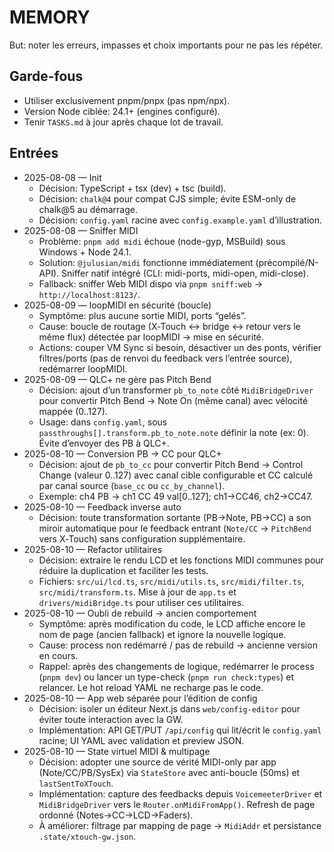 # MEMORY

But: noter les erreurs, impasses et choix importants pour ne pas les répéter.

## Garde-fous
- Utiliser exclusivement pnpm/pnpx (pas npm/npx).
- Version Node ciblée: 24.1+ (engines configuré). 
- Tenir `TASKS.md` à jour après chaque lot de travail.

## Entrées
- 2025-08-08 — Init
  - Décision: TypeScript + tsx (dev) + tsc (build).
  - Décision: `chalk@4` pour compat CJS simple; évite ESM-only de chalk@5 au démarrage.
  - Décision: `config.yaml` racine avec `config.example.yaml` d’illustration.
- 2025-08-08 — Sniffer MIDI
  - Problème: `pnpm add midi` échoue (node-gyp, MSBuild) sous Windows + Node 24.1.
  - Solution: `@julusian/midi` fonctionne immédiatement (précompilé/N-API). Sniffer natif intégré (CLI: midi-ports, midi-open, midi-close).
  - Fallback: sniffer Web MIDI dispo via `pnpm sniff:web` → `http://localhost:8123/`.
- 2025-08-09 — loopMIDI en sécurité (boucle)
  - Symptôme: plus aucune sortie MIDI, ports “gelés”.
  - Cause: boucle de routage (X‑Touch ↔ bridge ↔ retour vers le même flux) détectée par loopMIDI → mise en sécurité.
  - Actions: couper VM Sync si besoin, désactiver un des ponts, vérifier filtres/ports (pas de renvoi du feedback vers l’entrée source), redémarrer loopMIDI. 
 - 2025-08-09 — QLC+ ne gère pas Pitch Bend
   - Décision: ajout d’un transformer `pb_to_note` côté `MidiBridgeDriver` pour convertir Pitch Bend → Note On (même canal) avec vélocité mappée (0..127).
   - Usage: dans `config.yaml`, sous `passthroughs[].transform.pb_to_note.note` définir la note (ex: 0). Évite d’envoyer des PB à QLC+.
  - 2025-08-10 — Conversion PB → CC pour QLC+
    - Décision: ajout de `pb_to_cc` pour convertir Pitch Bend → Control Change (valeur 0..127) avec canal cible configurable et CC calculé par canal source (`base_cc` ou `cc_by_channel`).
    - Exemple: ch4 PB → ch1 CC 49 val[0..127]; ch1→CC46, ch2→CC47.
  - 2025-08-10 — Feedback inverse auto
    - Décision: toute transformation sortante (PB→Note, PB→CC) a son miroir automatique pour le feedback entrant (`Note/CC` → `PitchBend` vers X‑Touch) sans configuration supplémentaire.
 - 2025-08-10 — Refactor utilitaires
   - Décision: extraire le rendu LCD et les fonctions MIDI communes pour réduire la duplication et faciliter les tests.
   - Fichiers: `src/ui/lcd.ts`, `src/midi/utils.ts`, `src/midi/filter.ts`, `src/midi/transform.ts`. Mise à jour de `app.ts` et `drivers/midiBridge.ts` pour utiliser ces utilitaires.
 - 2025-08-10 — Oubli de rebuild → ancien comportement
   - Symptôme: après modification du code, le LCD affiche encore le nom de page (ancien fallback) et ignore la nouvelle logique.
   - Cause: process non redémarré / pas de rebuild → ancienne version en cours.
   - Rappel: après des changements de logique, redémarrer le process (`pnpm dev`) ou lancer un type-check (`pnpm run check:types`) et relancer. Le hot reload YAML ne recharge pas le code.
 - 2025-08-10 — App web séparée pour l’édition de config
   - Décision: isoler un éditeur Next.js dans `web/config-editor` pour éviter toute interaction avec la GW.
   - Implémentation: API GET/PUT `/api/config` qui lit/écrit le `config.yaml` racine; UI YAML avec validation et preview JSON.
  - 2025-08-10 — State virtuel MIDI & multipage
    - Décision: adopter une source de vérité MIDI-only par app (Note/CC/PB/SysEx) via `StateStore` avec anti-boucle (50ms) et `lastSentToXTouch`.
    - Implémentation: capture des feedbacks depuis `VoicemeeterDriver` et `MidiBridgeDriver` vers le `Router.onMidiFromApp()`. Refresh de page ordonné (Notes→CC→LCD→Faders).
    - À améliorer: filtrage par mapping de page → `MidiAddr` et persistance `.state/xtouch-gw.json`.